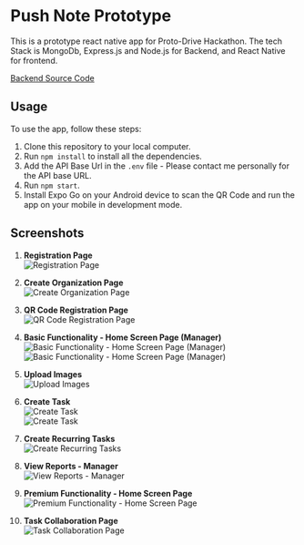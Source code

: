 # Push Note Prototype

This is a prototype react native app for Proto-Drive Hackathon. The tech Stack is MongoDb, Express.js and Node.js for Backend, and React Native for frontend.

[Backend Source Code](https://replit.com/@WadadParker/Push-Note-Backend)

## Usage

To use the app, follow these steps:

1. Clone this repository to your local computer.
2. Run `npm install` to install all the dependencies.
3. Add the API Base Url in the `.env` file - Please contact me personally for the API base URL.
4. Run `npm start`.
5. Install Expo Go on your Android device to scan the QR Code and run the app on your mobile in development mode.

## Screenshots

1. **Registration Page**
   <br>
   <img src="https://github.com/WadadParker/navigation-with-react-yt/assets/117439709/cb13e1f6-5dff-4975-8d70-ad48cbe70ffb" alt="Registration Page">

2. **Create Organization Page**
   <br>
   <img src="https://github.com/WadadParker/navigation-with-react-yt/assets/117439709/238377a4-de41-4d51-9835-ea6c11660318" alt="Create Organization Page">

3. **QR Code Registration Page**
   <br>
   <img src="https://github.com/WadadParker/navigation-with-react-yt/assets/117439709/0b2da97e-782f-49a4-ba18-2f7d3e251684" alt="QR Code Registration Page">

4. **Basic Functionality - Home Screen Page (Manager)**
   <br>
   <img src="https://github.com/WadadParker/navigation-with-react-yt/assets/117439709/0d7ae8de-7589-4b80-9b9e-aa9fcc0387d1" alt="Basic Functionality - Home Screen Page (Manager)">
   <br>
   <img src="https://github.com/WadadParker/navigation-with-react-yt/assets/117439709/5bb2cca5-b89d-4a2d-bcf5-03c89a48738a" alt="Basic Functionality - Home Screen Page (Manager)">

5. **Upload Images**
   <br>
   <img src="https://github.com/WadadParker/navigation-with-react-yt/assets/117439709/5012a1dd-efd6-4a2b-a6fd-7e09fc4e52be" alt="Upload Images">

6. **Create Task**
   <br>
   <img src="https://github.com/WadadParker/navigation-with-react-yt/assets/117439709/4dded9ff-3101-4c54-bb6a-758d50261267" alt="Create Task">
   <br>
   <img src="https://github.com/WadadParker/navigation-with-react-yt/assets/117439709/48199981-f5a6-4852-baad-b2f82444a915" alt="Create Task">

7. **Create Recurring Tasks**
   <br>
   <img src="https://github.com/WadadParker/navigation-with-react-yt/assets/117439709/91632695-8b26-4314-a109-461be4635f77" alt="Create Recurring Tasks">

8. **View Reports - Manager**
   <br>
   <img src="https://github.com/WadadParker/navigation-with-react-yt/assets/117439709/e3074768-2b13-4d44-906f-8359c70f3ea2" alt="View Reports - Manager">

9. **Premium Functionality - Home Screen Page**
   <br>
   <img src="https://github.com/WadadParker/navigation-with-react-yt/assets/117439709/5db1c659-1c7c-41a7-a78b-731ea5a2b605" alt="Premium Functionality - Home Screen Page">

10. **Task Collaboration Page**
    <br>
    <img src="https://github.com/WadadParker/navigation-with-react-yt/assets/117439709/2c331f37-077c-4cb8-9f7f-d9680f38467d" alt="Task Collaboration Page">


